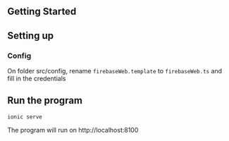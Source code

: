## Getting Started

## Setting up

### Config

On folder src/config, rename `firebaseWeb.template` to `firebaseWeb.ts` and fill in the credentials

## Run the program

`ionic serve`

The program will run on http://localhost:8100
